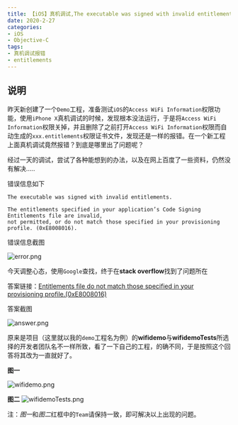 ```yaml
---
title: 【iOS】真机调试,The executable was signed with invalid entitlements
date: 2020-2-27
categories:
- iOS
- Objective-C
tags:
- 真机调试报错
- entitlements
---
```


## 说明

昨天新创建了一个`Demo`工程，准备测试`iOS`的`Access WiFi Information`权限功能，使用`iPhone X`真机调试的时候，发现根本没法运行，于是将`Access WiFi Information`权限关掉，并且删除了之前打开`Access WiFi Information`权限而自动生成的`xxx.entitlements`权限证书文件，发现还是一样的报错。在一个新工程上面真机调试竟然报错？到底是哪里出了问题呢？

经过一天的调试，尝试了各种能想到的办法，以及在网上百度了一些资料，仍然没有解决.....

错误信息如下

```
The executable was signed with invalid entitlements.

The entitlements specified in your application’s Code Signing Entitlements file are invalid, 
not permitted, or do not match those specified in your provisioning profile. (0xE8008016).
```

错误信息截图

![error.png](https://i.loli.net/2020/02/27/qfeY1iA3QUBDgZr.png)

今天调整心态，使用`Google`查找，终于在**stack overflow**找到了问题所在

答案链接：[Entitlements file do not match those specified in your provisioning profile.(0xE8008016)](https://stackoverflow.com/a/54902044)

答案截图

![answer.png](https://i.loli.net/2020/02/27/rW9oAV4Gd6KOmpY.png)

原来是项目（这里就以我的`demo`工程名为例）的**wifidemo**与**wifidemoTests**所选择的开发者团队名不一样所致，看了一下自己的工程，的确不同，于是按照这个回答将其改为一直就好了。

**图一**

![wifidemo.png](https://i.loli.net/2020/02/27/MO4PSyeAnjXCcup.png)

**图二**
![wifidemoTests.png](https://i.loli.net/2020/02/27/en9GZPgtfXQkrOM.png)

注：*图一*和*图二*红框中的`Team`请保持一致，即可解决以上出现的问题。
